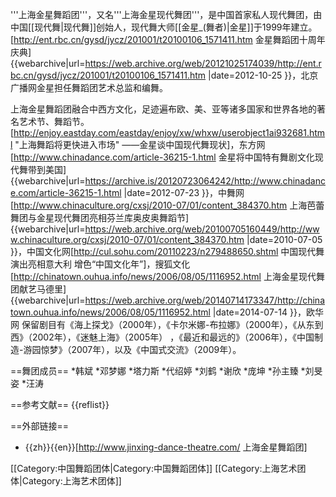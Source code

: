 '''上海金星舞蹈团'''，又名'''上海金星现代舞团'''，是中国首家私人现代舞团，由中国[[现代舞|现代舞]]创始人，现代舞大师[[金星_(舞者)|金星]]于1999年建立。<ref>[http://ent.rbc.cn/gysd/jycz/201001/t20100106_1571411.htm 金星舞蹈团十周年庆典] {{webarchive|url=https://web.archive.org/web/20121025174039/http://ent.rbc.cn/gysd/jycz/201001/t20100106_1571411.htm |date=2012-10-25 }}，北京广播网</ref>金星担任舞蹈团艺术总监和编舞。

上海金星舞蹈团融合中西方文化，足迹遍布欧、美、亚等诸多国家和世界各地的著名艺术节、舞蹈节。 <ref>[http://enjoy.eastday.com/eastday/enjoy/xw/whxw/userobject1ai932681.html "上海舞蹈将更快进入市场" ——金星谈中国现代舞现状]，东方网</ref><ref>[http://www.chinadance.com/article-36215-1.html 金星将中国特有舞剧文化现代舞带到美国] {{webarchive|url=https://archive.is/20120723064242/http://www.chinadance.com/article-36215-1.html |date=2012-07-23 }}，中舞网</ref><ref>[http://www.chinaculture.org/cxsj/2010-07/01/content_384370.htm 上海芭蕾舞团与金星现代舞团亮相芬兰库奥皮奥舞蹈节] {{webarchive|url=https://web.archive.org/web/20100705160449/http://www.chinaculture.org/cxsj/2010-07/01/content_384370.htm |date=2010-07-05 }}，中国文化网</ref><ref>[http://cul.sohu.com/20110223/n279488650.shtml 中国现代舞演出亮相意大利 增色“中国文化年”]，搜狐文化</ref><ref>[http://chinatown.ouhua.info/news/2006/08/05/1116952.html 上海金星现代舞团献艺马德里] {{webarchive|url=https://web.archive.org/web/20140714173347/http://chinatown.ouhua.info/news/2006/08/05/1116952.html |date=2014-07-14 }}，欧华网</ref> 保留剧目有《海上探戈》（2000年），《卡尔米娜-布拉娜》（2000年），《从东到西》（2002年），《迷魅上海》（2005年） ，《最近和最远的》（2006年），《中国制造-游园惊梦》（2007年），以及《中国式交流》（2009年）。

==舞团成员==
*韩斌 
*邓梦娜 
*塔力斯 
*代绍婷 
*刘鹤 
*谢欣 
*庞坤 
*孙主臻 
*刘旻姿 
*汪涛

==参考文献==
{{reflist}}

==外部链接==
* {{zh}}{{en}}[http://www.jinxing-dance-theatre.com/ 上海金星舞蹈团]

[[Category:中国舞蹈团体|Category:中国舞蹈团体]]
[[Category:上海艺术团体|Category:上海艺术团体]]